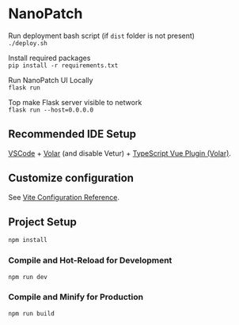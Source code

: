 # NanoPatch

Run deployment bash script (if `dist` folder is not present) \
`./deploy.sh`

Install required packages \
`pip install -r requirements.txt`

Run NanoPatch UI Locally \
`flask run`

Top make Flask server visible to network \
`flask run --host=0.0.0.0`

## Recommended IDE Setup

[VSCode](https://code.visualstudio.com/) + [Volar](https://marketplace.visualstudio.com/items?itemName=Vue.volar) (and disable Vetur) + [TypeScript Vue Plugin (Volar)](https://marketplace.visualstudio.com/items?itemName=Vue.vscode-typescript-vue-plugin).

## Customize configuration

See [Vite Configuration Reference](https://vitejs.dev/config/).

## Project Setup

```sh
npm install
```

### Compile and Hot-Reload for Development

```sh
npm run dev
```

### Compile and Minify for Production

```sh
npm run build
```
